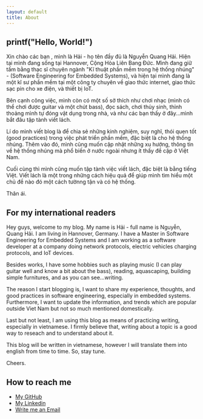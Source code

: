 ```yaml
---
layout: default
title: About
---
```


## printf("Hello, World!")

Xin chào các bạn , mình là Hải - họ tên đầy đủ là Nguyễn Quang Hải. Hiện tại
mình đang sống tại Hannover, Cộng Hòa Liên Bang Đức. Mình đang giữ tấm bằng thạc
sĩ chuyên ngành "Kĩ thuật phần mềm trong hệ thống nhúng" - (Software Engineering
for Embedded Systems), và hiện tại mình đang là một kĩ sư phần mềm tại một công
ty chuyên về giao thức internet, giao thức sạc pin cho xe điện, và thiết bị IoT.

Bên cạnh công việc, mình còn có một số sở thích như chơi nhạc (mình có thể chơi
được guitar và một chút bass), đọc sách, chơi thủy sinh, thỉnh thoảng mình tự
đóng vật dụng trong nhà, và như các bạn thấy ở đây...mình bắt đâu tập tành viết
lách.

Lí do mình viết blog là để chia sẻ những kinh nghiệm, suy nghĩ, thói quen tốt
(good practices) trong việc phát triển phần mềm, đặc biệt là cho hệ thống nhúng.
Thêm vào đó, mình cũng muốn cập nhật những xu hướng, thông tin về hệ thống nhúng
mà phổ biến ở nước ngoài nhưng ít thấy đề cập ở Việt Nam.

Cuối cùng thì mình cũng muốn tập tành việc viết lách, đặc biệt là bằng tiếng Việt.
Viết lách là một trong những cách hiệu quả để giúp mình tìm hiểu một chủ đề nào
đó một cách tườnng tận và có hệ thống.

Thân ái.

## For my international readers

Hey guys, welcome to my blog. My name is Hải - full name is Nguyễn, Quang Hải. I
am living in Hannover, Germany. I have a Master in Software Engineering for
Embedded Systems and I am working as a software developer at a company doing network
protocols, electric vehicles charging protocols, and IoT devices.

Besides works, I have some hobbies such as playing music (I can play guitar well
and know a bit about the bass), reading, aquascaping, building simple furnitures,
and as you can see...writing.

The reason I start blogging is, I want to share my experience, thoughts, and good
practices in software engineering, especially in embedded systems. Furthermore, I
want to update the information, and trends which are popular outside Viet Nam but
not so much mentioned domestically.

Last but not least, I am using this blog as means of practicing writing,
especially in vietnamese. I firmly believe that, writing about a topic is a good
way to reseach and to understand about it.

This blog will be written in vietnamese, however I will translate them into
english from time to time. So, stay tune.

Cheers.

## How to reach me

* [My GitHub](https://github.com/QuangHaiNguyen)
* [My Linkedin](https://www.linkedin.com/in/hainguyen92/)
* [Write me an Email](mailto:hai.nguyen.quang@outlook.com)
